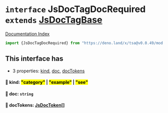 # `interface` JsDocTagDocRequired `extends` [JsDocTagBase](../interface.JsDocTagBase/README.md)

[Documentation Index](../README.md)

```ts
import {JsDocTagDocRequired} from "https://deno.land/x/tsa@v0.0.49/mod.ts"
```

## This interface has

- 3 properties:
[kind](#-kind-category--example--see),
[doc](#-doc-string),
[docTokens](#-doctokens-jsdoctoken)


#### 📄 kind: <mark>"category"</mark> | <mark>"example"</mark> | <mark>"see"</mark>



#### 📄 doc: `string`



#### 📄 docTokens: [JsDocToken](../interface.JsDocToken/README.md)\[]



